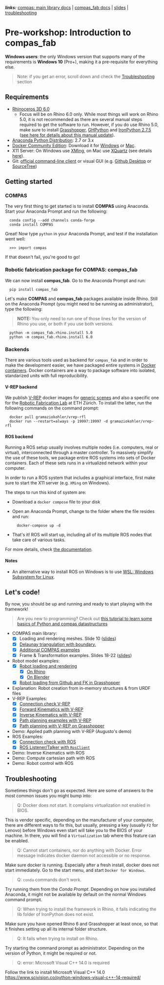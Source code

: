 _**links:**_ [compas: main library docs](https://compas-dev.github.io/main/) | [compas_fab docs](https://gramaziokohler.github.io/compas_fab/latest/) | [slides](slides.pdf) | [troubleshooting](#troubleshooting)

# Pre-workshop: Introduction to compas_fab

**Windows users**: the only Windows version that supports many of the requirements is **Windows 10** (Pro+), making it a pre-requisite for everything else.

> Note: if you get an error, scroll down and check the [Troubleshooting](#troubleshooting) section

## Requirements

* [Rhinoceros 3D 6.0](https://www.rhino3d.com/)
    * Focus will be on Rhino 6.0 only. While most things will work on Rhino 5.0, it is not recommended as there are several manual steps required to get the software to run. However, if you do use Rhino 5.0, make sure to install [Grasshopper](https://www.grasshopper3d.com/), [GHPython](https://www.food4rhino.com/app/ghpython) and [IronPython 2.7.5](https://github.com/IronLanguages/main/releases/tag/ipy-2.7.5) ([see here for details about this manual update](https://compas-dev.github.io/main/environments/rhino.html#ironpython-1)).
* [Anaconda Python Distribution](https://www.anaconda.com/download/): 2.7 or 3.x
* [Docker Community Edition](https://www.docker.com/get-started): Download it for [Windows](https://store.docker.com/editions/community/docker-ce-desktop-windows) or [Mac](https://store.docker.com/editions/community/docker-ce-desktop-mac).
* X11 Server: On Windows use [XMing](https://sourceforge.net/projects/xming/), on Mac use [XQuartz](https://www.xquartz.org/) (see details [here](https://medium.com/@mreichelt/how-to-show-x11-windows-within-docker-on-mac-50759f4b65cb)).
* Git: [official command-line client](https://git-scm.com/) or visual GUI (e.g. [Github Desktop](https://desktop.github.com/) or [SourceTree](https://www.sourcetreeapp.com/))

## Getting started

### COMPAS

The very first thing to get started is to install **COMPAS** using Anaconda. Start your Anaconda Prompt and run the following:

      conda config --add channels conda-forge
      conda install COMPAS

Great! Now type `python` in your Anaconda Prompt, and test if the installation went well:

      >>> import compas

If that doesn't fail, you're good to go!

### Robotic fabrication package for COMPAS: compas_fab

We can now install **compas_fab**. Go to the Anaconda Prompt and run:

      pip install compas_fab

Let's make **COMPAS** and **compas_fab** packages available inside Rhino. Still on the Anaconda Prompt (you might need to be running as administrator), type the following:

> **NOTE:** 
> You only need to run one of those lines for the version of Rhino you use, or both if you use both versions.

      python -m compas_fab.rhino.install 5.0
      python -m compas_fab.rhino.install 6.0

### Backends

There are various tools used as backend for `compas_fab` and in order to make the development easier, we have packaged entire systems in  [Docker containers](https://www.docker.com/resources/what-container). Docker containers are a way to package software into isolated, standarized units with full reproducibility. 

#### V-REP backend

We publish [V-REP](http://www.coppeliarobotics.com/) docker images for [generic scenes](https://hub.docker.com/r/gramaziokohler/vrep/) and also a specific one for the [Robotic Fabrication Lab](https://hub.docker.com/r/gramaziokohler/vrep-rfl/) at ETH Zürich. To install the latter, run the following commands on the command prompt:

      docker pull gramaziokohler/vrep-rfl
      docker run --restart=always -p 19997:19997 -d gramaziokohler/vrep-rfl

#### ROS backend

Running a ROS setup usually involves multiple nodes (i.e. computers, real or virtual), interconnected through a master controller. To massively simplify the use of these tools, we package entire ROS systems into sets of Docker containers. Each of these sets runs in a virtualized network within your computer.   

In order to run a ROS system that includes a graphical interface, first make sure to start the X11 server (e.g. `XMing` on Windows).

The steps to run this kind of system are:

* Download a `docker compose` file to your disk
* Open an Anaconda Prompt, change to the folder where the file resides and run:

        docker-compose up -d

* That's it! ROS will start up, including all of its multiple ROS nodes that take care of various tasks.

For more details, check [the documentation](http://localhost:7800/backends/ros.html#entire-ros-systems-1).

#### Notes

* An alternative way to install ROS on Windows is to use [WSL: Windows Subsystem for Linux](https://docs.microsoft.com/en-us/windows/wsl/install-win10).

## Let's code!

By now, you should be up and running and ready to start playing with the framework!

> Are you new to programming? Check out [this tutorial to learn some basics of Python and compas datastructures](https://compas-dev.github.io/main/tutorial/datastructures/mesh.html)

- COMPAS main library:
  - [x] Loading and rendering meshes. Slide 10 ([slides](slides.pdf))
  - [x] [Delaunay triangulation with boundary.](https://compas-dev.github.io/main/examples/delaunay-with-boundary.html)
  - [X] [Additional COMPAS examples](https://compas-dev.github.io/main/examples.html)
  - [x] Frame & Transformation examples. Slides 18-22 ([slides](slides.pdf))
- Robot model examples:
  - [X] [Robot loading and rendering](https://gramaziokohler.github.io/compas_fab/latest/examples/03_kinematic_model.html#visualizing-robot-models-1)
    - [X] [On Rhino](https://gramaziokohler.github.io/compas_fab/latest/_downloads/robot-artist-rhino.py)
    - [X] [On Blender](https://gramaziokohler.github.io/compas_fab/latest/_downloads/robot-artist-blender.py)
  - [X] [Robot loading from Github and FK in Grasshopper](https://gramaziokohler.github.io/compas_fab/latest/_downloads/robot-artist-grasshopper.ghx)
- Explanation: Robot creation from in-memory structures & from URDF files
- V-REP Examples:
  - [X] [Connection check V-REP](https://gramaziokohler.github.io/compas_fab/latest/examples/05_simulation_with_vrep.html#first-step-1)
  - [X] [Forward Kinematics with V-REP](https://gramaziokohler.github.io/compas_fab/latest/examples/05_simulation_with_vrep.html#moving-robots-1)
  - [X] [Inverse Kinematics with V-REP](https://gramaziokohler.github.io/compas_fab/latest/examples/05_simulation_with_vrep.html#inverse-kinematics-1)
  - [X] [Path planning examples with V-REP](https://gramaziokohler.github.io/compas_fab/latest/examples/05_simulation_with_vrep.html#basic-path-planning-example-1)
  - [X] [Path planning with V-REP on Grasshopper](https://gramaziokohler.github.io/compas_fab/latest/examples/05_simulation_with_vrep.html#grasshopper-integration-1)
- Demo: Applied path planning with V-REP (Augusto's demo)
- ROS Examples:
  - [X] [Connection check with ROS](https://gramaziokohler.github.io/compas_fab/latest/examples/06_ros_examples.html#first-step-1)
  - [X] [ROS Listener/Talker with `RosClient`](https://gramaziokohler.github.io/compas_fab/latest/examples/06_ros_examples.html#hello-world-1)
- Demo: Inverse Kinematics with ROS
- Demo: Compute cartesian path with ROS
- Demo: Robot control with ROS

## Troubleshooting

Sometimes things don't go as expected. Here are some of answers to the most common issues you might bump into:

> Q: Docker does not start. It complains virtualization not enabled in BIOS.

This is vendor specific, depending on the manufacturer of your computer, there are different ways to fix this, but usually, pressing a key (usually `F2` for Lenovo) before Windows even start will take you to the BIOS of your machine. In there, you will find a `Virtualization` tab where this feature can be enabled.

> Q: Cannot start containers, nor do anything with Docker. Error message indicates docker daemon not accessible or no response.

Make sure docker is running. Especially after a fresh install, docker does not start immediately. Go to the start menu, and start `Docker for Windows`.

> Q: `conda` commands don't work.

Try running them from the *Conda Prompt*. Depending on how you installed Anaconda, it might not be available by default on the normal Windows command prompt.

> Q: When trying to install the framework in Rhino, it fails indicating the lib folder of IronPython does not exist.

Make sure you have opened Rhino 6 and Grasshopper at least once, so that it finishes setting up all its internal folder structure.

> Q: It fails when trying to install on Rhino.

Try starting the command prompt as administrator. Depending on the version of Python, it might be required or not.

> Q: error: Microsoft Visual C++ 14.0 is required

Follow the link to install Microsoft Visual C++ 14.0
https://www.scivision.co/python-windows-visual-c++-14-required/
